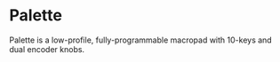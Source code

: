 # Palette
Palette is a low-profile, fully-programmable macropad with 10-keys and dual encoder knobs.
